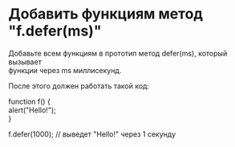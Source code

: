 # Добавить функциям метод "f.defer(ms)"  <br/>

Добавьте всем функциям в прототип метод defer(ms), который вызывает   <br/>
функции через ms миллисекунд.  <br/>

После этого должен работать такой код:  <br/>

function f() {  <br/>
alert("Hello!");  <br/>
}  <br/>

f.defer(1000); // выведет "Hello!" через 1 секунду  <br/>